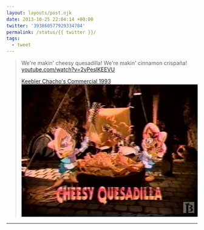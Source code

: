 ```yaml
---
layout: layouts/post.njk
date: 2013-10-25 22:04:14 +00:00
twitter: '393860577929334784'
permalink: /status/{{ twitter }}/
tags: 
  - tweet
---
```


> We're makin' cheesy quesadilla! We're makin' cinnamon crispaña! [youtube.com/watch?v=2yPeslKEEVU](https://www.youtube.com/watch?v=2yPeslKEEVU)
> 
> [<span>Keebler Chacho's Commercial 1993</span> ![Keebler elves wearing sombreros and shredding cheese on some chips](/img/_youtube/393860577929334784.jpg)](https://www.youtube.com/watch?v=2yPeslKEEVU)

---
